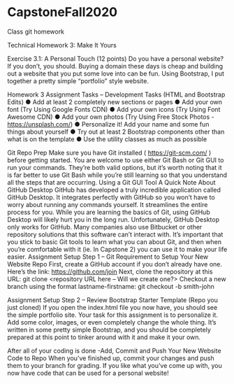 # CapstoneFall2020
Class git homework


Technical Homework 3: Make It Yours

Exercise 3.1: A Personal Touch (12 points)
Do you have a personal website? If you don’t, you should. Buying a domain
these days is cheap and building out a website that you put some love into can
be fun. Using Bootstrap, I put together a pretty simple “portfolio” style website.

Homework 3 Assignment Tasks – Development Tasks (HTML and Bootstrap Edits)
● Add at least 2 completely new sections or pages
● Add your own font (Try Using Google Fonts CDN)
● Add your own icons (Try Using Font Awesome CDN)
● Add your own photos (Try Using Free Stock Photos - https://unsplash.com/)
● Personalize it! Add your name and some fun things about yourself
● Try out at least 2 Bootstrap components other than what is on the template
● Use the utility classes as much as possible

Git Repo Prep
Make sure you have Git installed ( https://git-scm.com/ ) before getting started.
You are welcome to use either Git Bash or Git GUI to run your commands. They’re both
valid options, but it’s worth noting that it is far better to use Git Bash while you’re still
learning so that you understand all the steps that are occurring.
Using a Git GUI Tool
A Quick Note About GitHub Desktop
GitHub has developed a truly incredible application called GitHub
Desktop. It integrates perfectly with GitHub so you won’t have to worry about running
any commands yourself. It streamlines the entire process for you. While you are
learning the basics of Git, using GitHub Desktop will likely hurt you in the long run.
Unfortunately, GitHub Desktop only works for GitHub. Many companies also use
Bitbucket or other repository solutions that this software can’t interact with. It’s
important that you stick to basic Git tools to learn what you can about Git, and then
when you’re comfortable with it (ie. In Capstone 2) you can use it to make your life
easier.
Assignment Setup Step 1 – Git Requirement to Setup Your New Website Repo
First, create a GitHub account if you don’t already have one. Here’s the link:
https://github.com/join
Next, clone the repository at this URL:
git clone <repository URL here – Will we create one?>
Checkout a new branch using the format lastname-firstname:
git checkout -b smith-john

Assignment Setup Step 2 – Review Bootstrap Starter Template (Repo you just cloned)
If you open the index.html file you now have, you should see the simple
portfolio site. Your task for this assignment is to personalize it. Add some color,
images, or even completely change the whole thing. It’s written in some pretty simple
Bootstrap, and you should be completely prepared at this point to tinker around with
it and make it your own.

After all of your coding is done -Add, Commit and Push Your New Website Code to Repo
When you’ve finished up, commit your changes and push them to your branch
for grading. If you like what you’ve come up with, you now have code that can be used
for a personal website!

